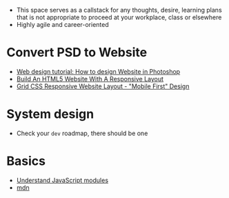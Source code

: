 - This space serves as a callstack for any thoughts, desire, learning plans that is not appropriate to proceed at your workplace, class or elsewhere
- Highly agile and career-oriented 

# Convert PSD to Website
- [Web design tutorial: How to design Website in Photoshop](https://www.youtube.com/watch?v=Dzr5xQeDQqk)
- [Build An HTML5 Website With A Responsive Layout](https://www.youtube.com/watch?v=Wm6CUkswsNw)
- [Grid CSS Responsive Website Layout - "Mobile First" Design](https://www.youtube.com/watch?v=M3qBpPw77qo)

# System design
- Check your `dev` roadmap, there should be one

# Basics
- [Understand JavaScript modules](https://v8.dev/features/modules)
- [mdn](https://developer.mozilla.org/en-US/docs/Web/JavaScript/Guide/Modules)